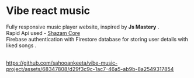 # Vibe react music

Fully responsive music player website, inspired by <strong>Js Mastery</strong> .
<br/>
Rapid Api used - <a href="https://rapidapi.com/WaveTech/api/shazam-core7">Shazam Core</a>
<br/>
Firebase authentication with Firestore database for storing user details with liked songs .
<br/>
<br/>

https://github.com/sahooankeeta/vibe-music-project/assets/68347808/d29f3c9c-1ac7-46a5-ab9b-8a2549317854

